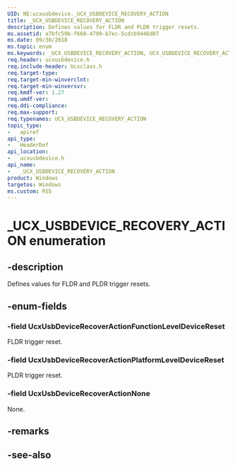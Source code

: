 ```yaml
---
UID: NE:ucxusbdevice._UCX_USBDEVICE_RECOVERY_ACTION
title: _UCX_USBDEVICE_RECOVERY_ACTION
description: Defines values for FLDR and PLDR trigger resets.
ms.assetid: a7bfc59b-f668-4799-b7ec-5cdcb9446d07
ms.date: 09/30/2018
ms.topic: enum
ms.keywords: _UCX_USBDEVICE_RECOVERY_ACTION, UCX_USBDEVICE_RECOVERY_ACTION, 
req.header: ucxusbdevice.h
req.include-header: Ucxclass.h
req.target-type:
req.target-min-winverclnt:
req.target-min-winversvr:
req.kmdf-ver: 1.27
req.umdf-ver:
req.ddi-compliance:
req.max-support:
req.typenames: UCX_USBDEVICE_RECOVERY_ACTION
topic_type: 
-	apiref
api_type: 
-	HeaderDef
api_location: 
-	ucxusbdevice.h
api_name: 
-	_UCX_USBDEVICE_RECOVERY_ACTION
product: Windows
targetos: Windows
ms.custom: RS5
---
```


# _UCX_USBDEVICE_RECOVERY_ACTION enumeration

## -description
Defines values for FLDR and PLDR trigger resets.


## -enum-fields

### -field UcxUsbDeviceRecoverActionFunctionLevelDeviceReset 
FLDR trigger reset.

### -field UcxUsbDeviceRecoverActionPlatformLevelDeviceReset 
PLDR trigger reset.

### -field UcxUsbDeviceRecoverActionNone 
None.

## -remarks

## -see-also
